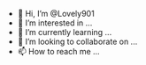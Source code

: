 - 👋 Hi, I’m @Lovely901
- 👀 I’m interested in ...
- 🌱 I’m currently learning ...
- 💞️ I’m looking to collaborate on ...
- 📫 How to reach me ...

<!---
Lovely901/Lovely901 is a ✨ special ✨ repository because its `Im Not.Md' (this file) appears on your GitHub profile.
You can click the Preview link to take a look at your changes.
--->
